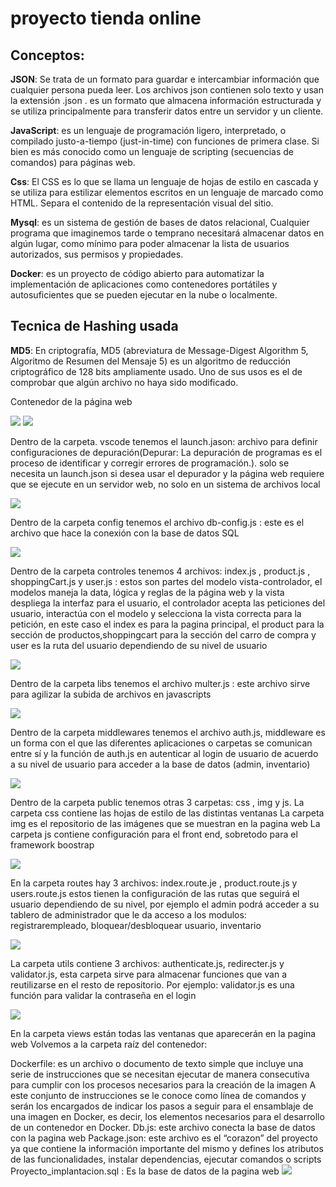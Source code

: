 # proyecto tienda online

## Conceptos:

<p>
<b>JSON</b>: Se trata de un formato para guardar e intercambiar información que cualquier persona pueda leer. Los archivos json contienen solo texto y usan la extensión .json . es un formato que almacena información estructurada y se utiliza principalmente para transferir datos entre un servidor y un cliente.
</p>
<p>
<b>JavaScript</b>: es un lenguaje de programación ligero, interpretado, o compilado justo-a-tiempo (just-in-time) con funciones de primera clase. Si bien es más conocido como un lenguaje de scripting (secuencias de comandos) para páginas web.
</p>
<p>
<b>Css</b>: El CSS es lo que se llama un lenguaje de hojas de estilo en cascada y se utiliza para estilizar elementos escritos en un lenguaje de marcado como HTML. Separa el contenido de la representación visual del sitio.
</p>
<p>
<b>Mysql</b>: es un sistema de gestión de bases de datos relacional, Cualquier programa que imaginemos tarde o temprano necesitará almacenar datos en algún lugar, como mínimo para poder almacenar la lista de usuarios autorizados, sus permisos y propiedades.
</p>
<p>
<b>Docker</b>: es un proyecto de código abierto para automatizar la implementación de aplicaciones como contenedores portátiles y autosuficientes que se pueden ejecutar en la nube o localmente.
</p>

## Tecnica de Hashing usada

<p>
 <b>MD5</b>: En criptografía, MD5 (abreviatura de Message-Digest Algorithm 5, Algoritmo de Resumen del Mensaje 5) es un algoritmo de reducción criptográfico de 128 bits ampliamente usado. Uno de sus usos es el de comprobar que algún archivo no haya sido modificado.
</p>

Contenedor de la página web 

<img src="./assets/image7.png" />
<img src="./assets/image9.png" />

Dentro de la carpeta. vscode tenemos el launch.jason:  archivo para definir configuraciones de depuración(Depurar: La depuración de programas es el proceso de identificar y corregir errores de programación.​). solo se necesita un launch.json  si desea usar el depurador y la página web requiere que se ejecute en un servidor web, no solo en un sistema de archivos local

<img src="./assets/image8.png" />

Dentro de la carpeta config tenemos el archivo db-config.js : este es el archivo que hace la conexión con la base de datos SQL

<img src="./assets/image11.png" />

Dentro de la carpeta controles tenemos  4 archivos: index.js , product.js , shoppingCart.js y user.js : estos son partes del modelo vista-controlador, el modelos maneja la data, lógica y reglas de la página web  y la vista despliega la interfaz para el usuario, el controlador acepta las peticiones del usuario, interactúa con el modelo y selecciona la vista correcta para la petición, en este caso el index es para la pagina principal, el product para la sección de productos,shoppingcart para la sección del carro de compra y user es la ruta del usuario dependiendo de su nivel de usuario

<img src="./assets/image10.png" />

Dentro de la carpeta libs tenemos el archivo multer.js : este archivo sirve para agilizar la subida de archivos en javascripts

<img src="./assets/image2.png" />

Dentro de la carpeta middlewares tenemos el archivo auth.js, middleware es un forma con el que las diferentes aplicaciones o carpetas se comunican entre sí y la función de auth.js en autenticar al login de usuario de acuerdo a su nivel de usuario para acceder a la base de datos (admin, inventario) 

<img src="./assets/image1.png" />

Dentro de la carpeta public tenemos otras 3 carpetas: css , img y js.
La carpeta css contiene las hojas de estilo de las distintas ventanas
La carpeta img es el repositorio de las imágenes que se muestran en la pagina web
La carpeta js contiene configuración para el front end, sobretodo para el framework boostrap

<img src="./assets/image4.png" />

En la carpeta routes hay 3 archivos: index.route.je , product.route.js y users.route.js estos tienen la configuración de las rutas que seguirá el usuario dependiendo de su nivel, por ejemplo el admin podrá acceder a su tablero de administrador que le da acceso a los modulos: registrarempleado, bloquear/desbloquear usuario, inventario

<img src="./assets/image3.png" />

La carpeta utils contiene 3 archivos: authenticate.js, redirecter.js y validator.js, esta carpeta sirve para almacenar funciones que van a reutilizarse en el resto de repositorio.
Por ejemplo: validator.js es una función para validar la contraseña en el login

<img src="./assets/image6.png" />

En la carpeta views están todas las ventanas que aparecerán en la pagina web 
Volvemos a la carpeta raíz del contenedor:

Dockerfile: es un archivo o documento de texto simple que incluye una serie de instrucciones que se necesitan ejecutar de manera consecutiva para cumplir con los procesos necesarios para la creación de la imagen
A este conjunto de instrucciones se le conoce como línea de comandos y serán los encargados de indicar los pasos a seguir para el ensamblaje de una imagen en Docker, es decir, los elementos necesarios para el desarrollo de un contenedor en Docker.
Db.js: este archivo conecta la base de datos con la pagina web 
Package.json: este archivo es el “corazon” del proyecto ya que contiene la información importante del  mismo y defines los atributos de las funcionalidades, instalar dependencias, ejecutar comandos o scripts
Proyecto_implantacion.sql : Es la base de datos de la pagina web
<img src="./assets/image5.png" />
